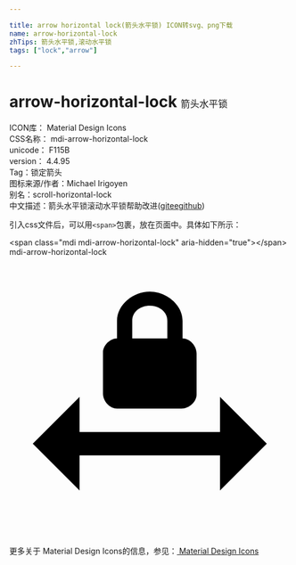 ```yaml
---

title: arrow horizontal lock(箭头水平锁) ICON转svg、png下载
name: arrow-horizontal-lock
zhTips: 箭头水平锁,滚动水平锁
tags: ["lock","arrow"]

---
```


# arrow-horizontal-lock  <small style="font-size: 60%;font-weight: 100">箭头水平锁</small>


<div class="detail-page">
<p>
<span>
ICON库：
<span class="badge-secondary badge">Material Design Icons</span> 
</span>
<br/>
<span>
CSS名称：
<span class="badge-secondary badge">mdi-arrow-horizontal-lock</span> 
</span>
<br/>
<span>
unicode：
<span class="badge-secondary badge">F115B</span> 
<copy-btn content='F115B' btn-title=""></copy-btn>
<copy-btn :content='String.fromCodePoint(parseInt("F115B", 16))' btn-title="复制U"></copy-btn>
</span>
<br/>
<span>
version：
<span class="badge-secondary badge">4.4.95</span> 
</span><br/><span>Tag：<span class="badge-light badge"><router-link to="/tags/lock.html">锁定</router-link></span><span class="badge-light badge"><router-link to="/tags/arrow.html">箭头</router-link></span></span>
<br/>
<span>图标来源/作者：<span class="badge-light badge">Michael Irigoyen</span></span> 
<br/>
<span>别名：<span class="badge-light badge">scroll-horizontal-lock</span></span><br/><span class="zh-detail">中文描述：<span class="badge-primary badge">箭头水平锁</span><span class="badge-primary badge">滚动水平锁</span><span class="help-link"><span>帮助改进</span>(<a href="https://gitee.com/liuwave/icon-helper/edit/master/json/material/arrow-horizontal-lock.json" target="_blank" rel="noopener noreferrer">gitee</a><a href="https://github.com/liuwave/icon-helper/edit/master/json/material/arrow-horizontal-lock.json" target="_blank" rel="noopener noreferrer">github</a></span>)</span><br/>
</p>
</div>
<div class="alert alert-dark">
  <i class="mdi mdi-arrow-horizontal-lock mdi-48px"></i>
  <i class="mdi mdi-arrow-horizontal-lock mdi-36px"></i>
  <i class="mdi mdi-arrow-horizontal-lock mdi-24px"></i>
  <i class="mdi mdi-arrow-horizontal-lock mdi-18px"></i>
</div>
<div>
  <p>引入css文件后，可以用<code>&lt;span&gt;</code>包裹，放在页面中。具体如下所示：    
  </p>
  <div class="alert alert-primary" style="font-size: 14px">
    &lt;span class="mdi mdi-arrow-horizontal-lock" aria-hidden="true"&gt;&lt;/span&gt;
    <copy-btn content='<span class="mdi mdi-arrow-horizontal-lock" aria-hidden="true"></span>'></copy-btn>
  </div>
  <div class="alert alert-secondary">
    <i class="mdi mdi-arrow-horizontal-lock"
    style="font-size: 24px"
    aria-hidden="true"></i> mdi-arrow-horizontal-lock
    <copy-btn content="mdi-arrow-horizontal-lock" btn-title="复制图标名称"></copy-btn>
  </div>
</div>
<div id="svg" class="svg-wrap">
<svg xmlns="http://www.w3.org/2000/svg" viewBox="0 0 24 24"><path d="M14.8 7V5.5C14.8 4.1 13.4 3 12 3S9.2 4.1 9.2 5.5V7C8.6 7 8 7.6 8 8.2V11.7C8 12.4 8.6 13 9.2 13H14.7C15.4 13 16 12.4 16 11.8V8.3C16 7.6 15.4 7 14.8 7M13.5 7H10.5V5.5C10.5 4.7 11.2 4.2 12 4.2S13.5 4.7 13.5 5.5V7M6 17V20L2 16L6 12V15H18V12L22 16L18 20V17H6Z" /></svg>
</div>
<detail full-name='mdi-arrow-horizontal-lock'></detail>
    
<div><p>更多关于 Material Design Icons的信息，参见：<a target="_blank" href="https://iconhelper.cn/material.html"> Material Design Icons</a>
</p></div>
